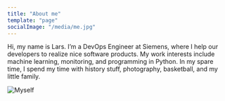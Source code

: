 ```yaml
---
title: "About me"
template: "page"
socialImage: "/media/me.jpg"
---
```


Hi, my name is Lars. I’m a DevOps Engineer at Siemens, where I help our developers to realize nice software products. My work interests include machine learning, monitoring, and programming in Python. In my spare time, I spend my time with history stuff, photography, basketball, and my little family.

![Myself](/media/me.jpg)